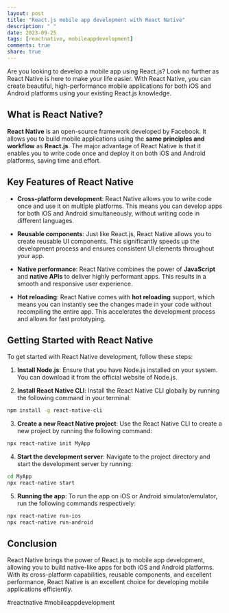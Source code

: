 ```yaml
---
layout: post
title: "React.js mobile app development with React Native"
description: " "
date: 2023-09-25
tags: [reactnative, mobileappdevelopment]
comments: true
share: true
---
```


Are you looking to develop a mobile app using React.js? Look no further as React Native is here to make your life easier. With React Native, you can create beautiful, high-performance mobile applications for both iOS and Android platforms using your existing React.js knowledge.

## What is React Native?

**React Native** is an open-source framework developed by Facebook. It allows you to build mobile applications using the **same principles and workflow** as **React.js**. The major advantage of React Native is that it enables you to write code once and deploy it on both iOS and Android platforms, saving time and effort.

## Key Features of React Native

- **Cross-platform development**: React Native allows you to write code once and use it on multiple platforms. This means you can develop apps for both iOS and Android simultaneously, without writing code in different languages.

- **Reusable components**: Just like React.js, React Native allows you to create reusable UI components. This significantly speeds up the development process and ensures consistent UI elements throughout your app.

- **Native performance**: React Native combines the power of **JavaScript** and **native APIs** to deliver highly performant apps. This results in a smooth and responsive user experience.

- **Hot reloading**: React Native comes with **hot reloading** support, which means you can instantly see the changes made in your code without recompiling the entire app. This accelerates the development process and allows for fast prototyping.

## Getting Started with React Native

To get started with React Native development, follow these steps:

1. **Install Node.js**: Ensure that you have Node.js installed on your system. You can download it from the official website of Node.js.

2. **Install React Native CLI**: Install the React Native CLI globally by running the following command in your terminal:

```bash
npm install -g react-native-cli
```

3. **Create a new React Native project**: Use the React Native CLI to create a new project by running the following command:

```bash
npx react-native init MyApp
```

4. **Start the development server**: Navigate to the project directory and start the development server by running:

```bash
cd MyApp
npx react-native start
```

5. **Running the app**: To run the app on iOS or Android simulator/emulator, run the following commands respectively:

```bash
npx react-native run-ios
npx react-native run-android
```

## Conclusion

React Native brings the power of React.js to mobile app development, allowing you to build native-like apps for both iOS and Android platforms. With its cross-platform capabilities, reusable components, and excellent performance, React Native is an excellent choice for developing mobile applications efficiently.

#reactnative #mobileappdevelopment